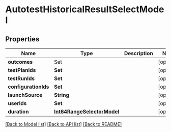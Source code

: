# AutotestHistoricalResultSelectModel

## Properties
Name | Type | Description | Notes
------------ | ------------- | ------------- | -------------
**outcomes** | Set<AutotestResultOutcome> |  | [optional] 
**testPlanIds** | **Set<UUID>** |  | [optional] 
**testRunIds** | **Set<UUID>** |  | [optional] 
**configurationIds** | **Set<UUID>** |  | [optional] 
**launchSource** | **String** |  | [optional] 
**userIds** | **Set<UUID>** |  | [optional] 
**duration** | [**Int64RangeSelectorModel**](Int64RangeSelectorModel.md) |  | [optional] 

[[Back to Model list]](../README.md#documentation-for-models) [[Back to API list]](../README.md#documentation-for-api-endpoints) [[Back to README]](../README.md)


